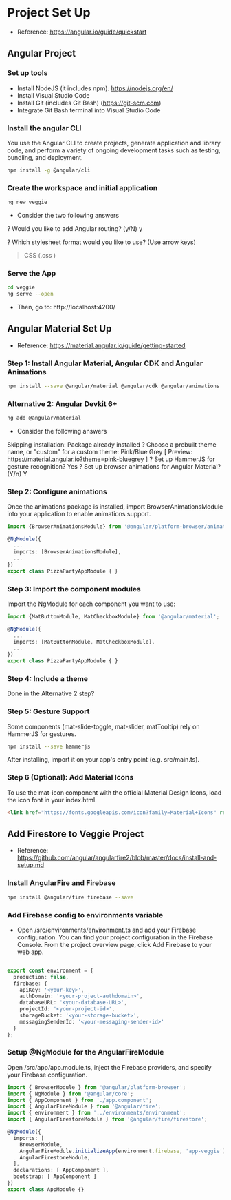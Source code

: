 # Project Set Up

* Reference: https://angular.io/guide/quickstart

## Angular Project

### Set up tools
* Install NodeJS (it includes npm). https://nodejs.org/en/
* Install Visual Studio Code
* Install Git (includes Git Bash) (https://git-scm.com)
* Integrate Git Bash terminal into Visual Studio Code


### Install the angular CLI
You use the Angular CLI to create projects, generate application and library code, and perform a variety of ongoing development tasks such as testing, bundling, and deployment.

```bash
npm install -g @angular/cli
```

### Create the workspace and initial application
```bash
ng new veggie
```
* Consider the two following answers


? Would you like to add Angular routing? (y/N) y

? Which stylesheet format would you like to use? (Use arrow keys)
> CSS    (.css )

### Serve the App
```bash
cd veggie
ng serve --open
```
* Then, go to: http://localhost:4200/


## Angular Material Set Up
* Reference: https://material.angular.io/guide/getting-started

### Step 1: Install Angular Material, Angular CDK and Angular Animations

```bash
npm install --save @angular/material @angular/cdk @angular/animations

```

### Alternative 2: Angular Devkit 6+
```bash
ng add @angular/material
```
* Consider the following answers 

Skipping installation: Package already installed
? Choose a prebuilt theme name, or "custom" for a custom theme: Pink/Blue Grey     [ Preview: https://material.angular.io?theme=pink-bluegrey ]
? Set up HammerJS for gesture recognition? Yes
? Set up browser animations for Angular Material? (Y/n) Y


### Step 2: Configure animations
Once the animations package is installed, import BrowserAnimationsModule into your application to enable animations support.

```ts
import {BrowserAnimationsModule} from '@angular/platform-browser/animations';

@NgModule({
  ...
  imports: [BrowserAnimationsModule],
  ...
})
export class PizzaPartyAppModule { }
```

### Step 3: Import the component modules
Import the NgModule for each component you want to use:

```ts
import {MatButtonModule, MatCheckboxModule} from '@angular/material';

@NgModule({
  ...
  imports: [MatButtonModule, MatCheckboxModule],
  ...
})
export class PizzaPartyAppModule { }
```

### Step 4: Include a theme

Done in the Alternative 2 step?

### Step 5: Gesture Support
Some components (mat-slide-toggle, mat-slider, matTooltip) rely on HammerJS for gestures.

```bash
npm install --save hammerjs

```

After installing, import it on your app's entry point (e.g. src/main.ts).

### Step 6 (Optional): Add Material Icons
To use the mat-icon component with the official Material Design Icons, load the icon font in your index.html.

```html
<link href="https://fonts.googleapis.com/icon?family=Material+Icons" rel="stylesheet">
```

## Add Firestore to Veggie Project
* Reference: https://github.com/angular/angularfire2/blob/master/docs/install-and-setup.md
### Install AngularFire and Firebase
```bash
npm install @angular/fire firebase --save
```

### Add Firebase config to environments variable
* Open /src/environments/environment.ts and add your Firebase configuration. You can find your project configuration in the Firebase Console. From the project overview page, click Add Firebase to your web app.
```ts

export const environment = {
  production: false,
  firebase: {
    apiKey: '<your-key>',
    authDomain: '<your-project-authdomain>',
    databaseURL: '<your-database-URL>',
    projectId: '<your-project-id>',
    storageBucket: '<your-storage-bucket>',
    messagingSenderId: '<your-messaging-sender-id>'
  }
};
```

### Setup @NgModule for the AngularFireModule
Open /src/app/app.module.ts, inject the Firebase providers, and specify your Firebase configuration.
```ts
import { BrowserModule } from '@angular/platform-browser';
import { NgModule } from '@angular/core';
import { AppComponent } from './app.component';
import { AngularFireModule } from '@angular/fire';
import { environment } from '../environments/environment';
import { AngularFirestoreModule } from '@angular/fire/firestore';

@NgModule({
  imports: [
    BrowserModule,
    AngularFireModule.initializeApp(environment.firebase, 'app-veggie'),
    AngularFirestoreModule,
  ],
  declarations: [ AppComponent ],
  bootstrap: [ AppComponent ]
})
export class AppModule {}
```

## 